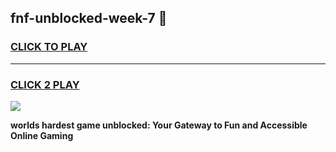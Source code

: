
## fnf-unblocked-week-7 👋
<h3>
<a href="https://premium.freeplayer.one?title=fnf-unblocked-week-7&ref=14F">CLICK TO PLAY</a></h3>
<hr>

<h3>
<a href="https://premium.freeplayer.one?title=fnf-unblocked-week-7&ref=14F">CLICK 2 PLAY</a>
  
</h3>

<a href="https://premium.freeplayer.one?title=fnf-unblocked-week-7&ref=12F/"><img src="https://clearcache.store/games.png"></a>


**worlds hardest game unblocked: Your Gateway to Fun and Accessible Online Gaming**
